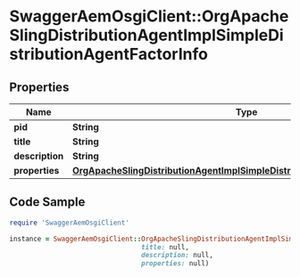 # SwaggerAemOsgiClient::OrgApacheSlingDistributionAgentImplSimpleDistributionAgentFactorInfo

## Properties

Name | Type | Description | Notes
------------ | ------------- | ------------- | -------------
**pid** | **String** |  | [optional] 
**title** | **String** |  | [optional] 
**description** | **String** |  | [optional] 
**properties** | [**OrgApacheSlingDistributionAgentImplSimpleDistributionAgentFactorProperties**](OrgApacheSlingDistributionAgentImplSimpleDistributionAgentFactorProperties.md) |  | [optional] 

## Code Sample

```ruby
require 'SwaggerAemOsgiClient'

instance = SwaggerAemOsgiClient::OrgApacheSlingDistributionAgentImplSimpleDistributionAgentFactorInfo.new(pid: null,
                                 title: null,
                                 description: null,
                                 properties: null)
```


